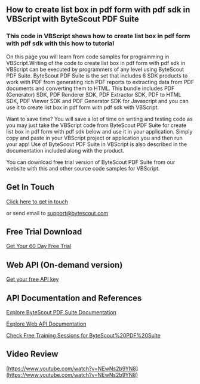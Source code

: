 ## How to create list box in pdf form with pdf sdk in VBScript with ByteScout PDF Suite

### This code in VBScript shows how to create list box in pdf form with pdf sdk with this how to tutorial

On this page you will learn from code samples for programming in VBScript.Writing of the code to create list box in pdf form with pdf sdk in VBScript can be executed by programmers of any level using ByteScout PDF Suite. ByteScout PDF Suite is the set that includes 6 SDK products to work with PDF from generating rich PDF reports to extracting data from PDF documents and converting them to HTML. This bundle includes PDF (Generator) SDK, PDF Renderer SDK, PDF Extractor SDK, PDF to HTML SDK, PDF Viewer SDK and PDF Generator SDK for Javascript and you can use it to create list box in pdf form with pdf sdk with VBScript.

Want to save time? You will save a lot of time on writing and testing code as you may just take the VBScript code from ByteScout PDF Suite for create list box in pdf form with pdf sdk below and use it in your application.  Simply copy and paste in your VBScript project or application you and then run your app! Use of ByteScout PDF Suite in VBScript is also described in the documentation included along with the product.

You can download free trial version of ByteScout PDF Suite from our website with this and other source code samples for VBScript.

## Get In Touch

[Click here to get in touch](https://bytescout.zendesk.com/hc/en-us/requests/new?subject=ByteScout%20PDF%20Suite%20Question)

or send email to [support@bytescout.com](mailto:support@bytescout.com?subject=ByteScout%20PDF%20Suite%20Question) 

## Free Trial Download

[Get Your 60 Day Free Trial](https://bytescout.com/download/web-installer?utm_source=github-readme)

## Web API (On-demand version)

[Get your free API key](https://pdf.co/documentation/api?utm_source=github-readme)

## API Documentation and References

[Explore ByteScout PDF Suite Documentation](https://bytescout.com/documentation/index.html?utm_source=github-readme)

[Explore Web API Documentation](https://pdf.co/documentation/api?utm_source=github-readme)

[Check Free Training Sessions for ByteScout%20PDF%20Suite](https://academy.bytescout.com/)

## Video Review

[https://www.youtube.com/watch?v=NEwNs2b9YN8](https://www.youtube.com/watch?v=NEwNs2b9YN8)